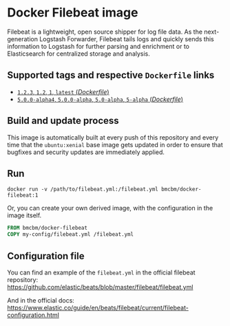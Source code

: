 # Docker Filebeat image

Filebeat is a lightweight, open source shipper for log file data. As the next-generation Logstash Forwarder, Filebeat tails logs and quickly sends this information to Logstash for further parsing and enrichment or to Elasticsearch for centralized storage and analysis.

## Supported tags and respective `Dockerfile` links

-	[`1.2.3`, `1.2`, `1`, `latest` (*Dockerfile*)](https://github.com/bmcbm/docker-filebeat/blob/master/1.2/Dockerfile)
-	[`5.0.0-alpha4`, `5.0.0-alpha`, `5.0-alpha`, `5-alpha` (*Dockerfile*)](https://github.com/bmcbm/docker-filebeat/blob/master/5.0/Dockerfile)

## Build and update process

This image is automatically built at every push of this repository and every time that the `ubuntu:xenial` base image gets updated in order to ensure that bugfixes and security updates are immediately applied.

## Run

```
docker run -v /path/to/filebeat.yml:/filebeat.yml bmcbm/docker-filebeat:1
```

Or, you can create your own derived image, with the configuration in the image itself.

```dockerfile
FROM bmcbm/docker-filebeat
COPY my-config/filebeat.yml /filebeat.yml
```

## Configuration file

You can find an example of the `filebeat.yml` in the official filebeat repository: https://github.com/elastic/beats/blob/master/filebeat/filebeat.yml

And in the official docs: https://www.elastic.co/guide/en/beats/filebeat/current/filebeat-configuration.html
